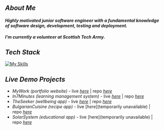 ## *About Me*


#### *Highly motivated junior software engineer with a fundamental knowledge of software design, development, testing and deployment.*
#### *I’m currently a volunteer at Scottish Tech Army.*
   
## *Tech Stack*


[![My Skills](https://skillicons.dev/icons?i=figma,html,js,css,bootstrap,react,express,nodejs,mongodb,postgres,mysql,java,git,docker,aws&theme=light)](https://skillicons.dev)

## *Live Demo Projects*
- *MyWork (portfolio website) -* live [_here_](http://3gbg.s3-website.eu-west-2.amazonaws.com/#intro) | repo [_here_](https://github.com/gergacio/MyWork)
- *In7Minutes (learning management system) -* live [_here_](http://in7min-env.eba-pmg6pmub.eu-west-2.elasticbeanstalk.com/) | repo [_here_](https://github.com/gergacio/In7Minutes.)
- *TheSeeker (wellbeing app) -* live [_here_](http://theseeker.s3-website.eu-west-2.amazonaws.com/) | repo [_here_](https://github.com/gergacio/TheSeeker)
- *BulgarianCuisine (recipe app) -* live [_here_](temporarily unavailable) | repo [_here_](https://github.com/gergacio/BulgarianCuisineApp)
- *SolarSystem (educational app) -* live [here](temporarily unavailable) | repo [_here_](https://github.com/gergacio/SolarSystemApp)

<!--

   <img src="https://github.com/devicons/devicon/blob/master/icons/html5/html5-original.svg" title="HTML5" alt="HTML" width="40" height="40"/>&nbsp;
  <img src="https://github.com/devicons/devicon/blob/master/icons/javascript/javascript-original.svg" title="JavaScript" alt="JavaScript" width="40" height="40"/>&nbsp;
    <img src="https://github.com/devicons/devicon/blob/master/icons/css3/css3-plain-wordmark.svg"  title="CSS3" alt="CSS" width="40" height="40"/>&nbsp;
      <img src="https://github.com/devicons/devicon/blob/master/icons/react/react-original-wordmark.svg" title="React" alt="React" width="40" height="40"/>&nbsp;
    
  <img src="https://github.com/devicons/devicon/blob/master/icons/nodejs/nodejs-original-wordmark.svg" title="NodeJS" alt="NodeJS" width="40" height="40"/>&nbsp;
  <img src="https://github.com/devicons/devicon/blob/master/icons/mysql/mysql-original-wordmark.svg" title="MySQL"  alt="MySQL" width="40" height="40"/>&nbsp;

  <img src="https://github.com/devicons/devicon/blob/master/icons/amazonwebservices/amazonwebservices-plain-wordmark.svg" title="AWS" alt="AWS" width="40" height="40"/>&nbsp;
  <img src="https://github.com/devicons/devicon/blob/master/icons/git/git-original-wordmark.svg" title="Git" **alt="Git" width="40" height="40"/>
</div>

**gergacio/gergacio** is a ✨ _special_ ✨ repository because its `README.md` (this file) appears on your GitHub profile.

Here are some ideas to get you started:

- 🔭 I’m currently working on ...
- 🌱 I’m currently learning ...
- 👯 I’m looking to collaborate on ...
- 🤔 I’m looking for help with ...
- 💬 Ask me about ...
- 📫 How to reach me: ...
- 😄 Pronouns: ...
- ⚡ Fun fact: ...
-->


